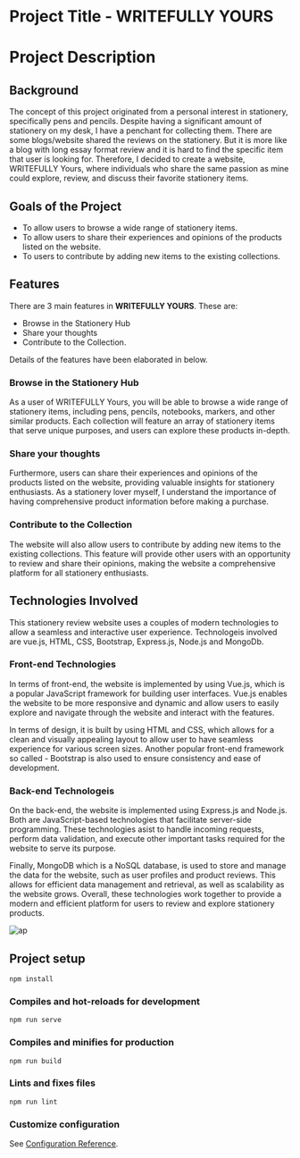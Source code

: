 # Project Title - **WRITEFULLY YOURS**

# Project Description
## Background
The concept of this project originated from a personal interest in stationery, specifically pens and pencils. Despite having a significant amount of stationery on my desk, I have a penchant for collecting them. There are some blogs/website shared the reviews on the stationery. But it is more like a blog with long essay format review and it is hard to find the specific item that user is looking for. Therefore, I decided to create a website, WRITEFULLY Yours, where individuals who share the same passion as mine could explore, review, and discuss their favorite stationery items. 

## Goals of the Project
- To allow users to browse a wide range of stationery items.
- To allow users to share their experiences and opinions of the products listed on the website.
- To users to contribute by adding new items to the existing collections.


## Features
There are 3 main features in **WRITEFULLY YOURS**. These are:
- Browse in the Stationery Hub
- Share your thoughts
- Contribute to the Collection.

Details of the features have been elaborated in below.

### Browse in the Stationery Hub
As a user of WRITEFULLY Yours, you will be able to browse a wide range of stationery items, including pens, pencils, notebooks, markers, and other similar products. Each collection will feature an array of stationery items that serve unique purposes, and users can explore these products in-depth.

### Share your thoughts
Furthermore, users can share their experiences and opinions of the products listed on the website, providing valuable insights for stationery enthusiasts. As a stationery lover myself, I understand the importance of having comprehensive product information before making a purchase.

### Contribute to the Collection
The website will also allow users to contribute by adding new items to the existing collections. This feature will provide other users with an opportunity to review and share their opinions, making the website a comprehensive platform for all stationery enthusiasts.

## Technologies Involved
This stationery review website uses a couples of modern technologies to allow a seamless and interactive user experience. Technologeis involved are vue.js, HTML, CSS, Bootstrap, Express.js, Node.js and MongoDb.

### Front-end Technologies
In terms of  front-end, the website is implemented by using Vue.js, which is a popular JavaScript framework for building user interfaces. Vue.js enables the website to be more responsive and dynamic and allow users to easily explore and navigate through the website and interact with the features.

In terms of design, it is built by using HTML and CSS, which allows for a clean and visually appealing layout to allow user to have seamless experience for various screen sizes. Another popular front-end framework so called - Bootstrap is also used to ensure consistency and ease of development.


### Back-end Technologeis
On the back-end, the website is implemented using Express.js and Node.js. Both are JavaScript-based technologies that facilitate server-side programming. These technologies asist to handle incoming requests, perform data validation, and execute other important tasks required for the website to serve its purpose.

Finally, MongoDB which is a NoSQL database, is used to store and manage the data for the website, such as user profiles and product reviews. This allows for efficient data management and retrieval, as well as scalability as the website grows. Overall, these technologies work together to provide a modern and efficient platform for users to review and explore stationery products.

![ap](assets/ap.jpg)


## Project setup
```
npm install
```

### Compiles and hot-reloads for development
```
npm run serve
```

### Compiles and minifies for production
```
npm run build
```

### Lints and fixes files
```
npm run lint
```

### Customize configuration
See [Configuration Reference](https://cli.vuejs.org/config/).
